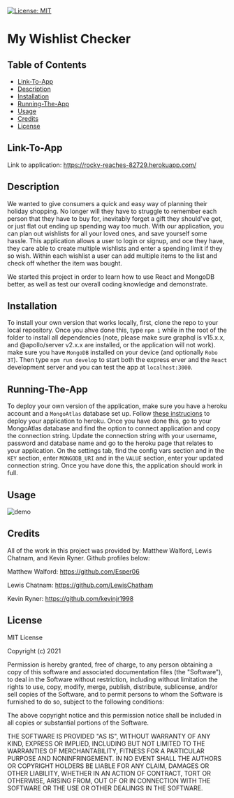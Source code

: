 [![License: MIT](https://img.shields.io/badge/License-MIT-yellow.svg)](https://opensource.org/licenses/MIT)

# My Wishlist Checker

## Table of Contents

- [Link-To-App](#link-to-app)
- [Description](#description)
- [Installation](#installation)
- [Running-The-App](#running-the-app)
- [Usage](#usage)
- [Credits](#credits)
- [License](#license)

## Link-To-App

Link to application: https://rocky-reaches-82729.herokuapp.com/

## Description

We wanted to give consumers a quick and easy way of planning their holiday shopping. No longer will they have to struggle to remember each person that they have to buy for, inevitably forget a gift they should've got, or just flat out ending up spending way too much. With our application, you can plan out wishlists for all your loved ones, and save yourself some hassle. This application allows a user to login or signup, and oce they have, they care able to create multiple wishlists and enter a spending limit if they so wish. Within each wishlist a user can add multiple items to the list and check off whether the item was bought.

We started this project in order to learn how to use React and MongoDB better, as well as test our overall coding knowledge and demonstrate.

## Installation

To install your own version that works locally, first, clone the repo to your local repository. Once you ahve done this, type `npm i` while in the root of the folder to install all dependencies (note, please make sure graphql is v15.x.x, and @apollo/server v2.x.x are installed, or the application will not work). make sure you have `MongoDB` installed on your device (and optionally `Robo 3T`). Then type `npm run develop` to start both the express erver and the `React` development server and you can test the app at `localhost:3000`.

## Running-The-App

To deploy your own version of the application, make sure you have a heroku account and a `MongoAtlas` database set up. Follow [these instrucions](https://devcenter.heroku.com/articles/git) to deploy your application to heroku. Once you have done this, go to your MongoAtlas database and find the option to connect application and copy the connection string. Update the connection string with your username, password and database name and go to the heroku page that relates to your application. On the settings tab, find the config vars section and in the `KEY` section, enter `MONGODB_URI` and in the `VALUE` section, enter your updated connection string. Once you have done this, the application should work in full.

## Usage

![demo](./assets/GiftTrackerGif.gif)

## Credits

All of the work in this project was provided by: Matthew Walford, Lewis Chatnam, and Kevin Ryner.
Github profiles below:

Matthew Walford: https://github.com/Esper06

Lewis Chatnam: https://github.com/LewisChatham

Kevin Ryner: https://github.com/kevinjr1998

## License

MIT License

Copyright (c) 2021

Permission is hereby granted, free of charge, to any person obtaining a copy
of this software and associated documentation files (the "Software"), to deal
in the Software without restriction, including without limitation the rights
to use, copy, modify, merge, publish, distribute, sublicense, and/or sell
copies of the Software, and to permit persons to whom the Software is
furnished to do so, subject to the following conditions:

The above copyright notice and this permission notice shall be included in all
copies or substantial portions of the Software.

THE SOFTWARE IS PROVIDED "AS IS", WITHOUT WARRANTY OF ANY KIND, EXPRESS OR
IMPLIED, INCLUDING BUT NOT LIMITED TO THE WARRANTIES OF MERCHANTABILITY,
FITNESS FOR A PARTICULAR PURPOSE AND NONINFRINGEMENT. IN NO EVENT SHALL THE
AUTHORS OR COPYRIGHT HOLDERS BE LIABLE FOR ANY CLAIM, DAMAGES OR OTHER
LIABILITY, WHETHER IN AN ACTION OF CONTRACT, TORT OR OTHERWISE, ARISING FROM,
OUT OF OR IN CONNECTION WITH THE SOFTWARE OR THE USE OR OTHER DEALINGS IN THE
SOFTWARE.
